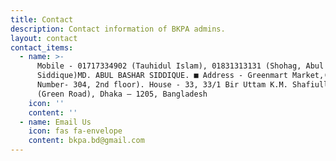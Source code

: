 ```yaml
---
title: Contact
description: Contact information of BKPA admins.
layout: contact
contact_items:
  - name: >-
      Mobile - 01717334902 (Tauhidul Islam), 01831313131 (Shohag, Abul Bashar
      Siddique)MD. ABUL BASHAR SIDDIQUE. ■ Address - Greenmart Market,(Office
      Number- 304, 2nd floor). House - 33, 33/1 Bir Uttam K.M. Shafiullah Sarak
      (Green Road), Dhaka – 1205, Bangladesh
    icon: ''
    content: ''
  - name: Email Us
    icon: fas fa-envelope
    content: bkpa.bd@gmail.com
---
```



